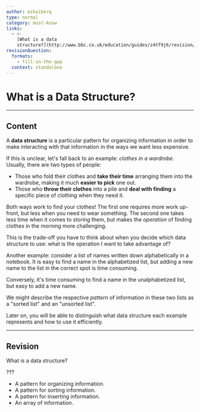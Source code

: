 ```yaml
---
author: mihaiberq
type: normal
category: must-know
links:
  - >-
    [What is a data
    structure?](http://www.bbc.co.uk/education/guides/z4tf9j6/revision/1){website}
revisionQuestion:
  formats:
    - fill-in-the-gap
  context: standalone
---
```


# What is a Data Structure?


---

## Content

A **data structure** is a particular pattern for organizing information in order to make interacting with that information in the ways we want less expensive.

If this is unclear, let's fall back to an example: *clothes in a wardrobe*. Usually, there are two types of people:

- Those who fold their clothes and **take their time** arranging them into the wardrobe, making it much **easier to pick** one out.
- Those who **throw their clothes** into a pile and **deal with finding** a specific piece of clothing when they need it.

Both ways work to find your clothes! The first one requires more work up-front, but less when you need to wear something. The second one takes less time when it comes to storing them, but makes the *operation* of finding clothes in the morning more challenging.

This is the trade-off you have to think about when you decide which data structure to use: what is the operation I want to take advantage of?

Another example: consider a list of names written down alphabetically in a notebook. It is easy to find a name in the alphabetized list, but adding a new name to the list in the correct spot is time consuming.

Conversely, it's time consuming to find a name in the unalphabetized list, but easy to add a new name.

We might describe the respective *pattern* of information in these two lists as a "sorted list" and an "unsorted list".

Later on, you will be able to distinguish what data structure each example represents and how to use it efficiently.


---

## Revision

What is a data structure?

???

- A pattern for organizing information.
- A pattern for sorting information.
- A pattern for inserting information.
- An array of information.
